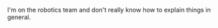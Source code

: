 I'm on the robotics team and don't really know how to explain things in general.

<!---
arcpolaris/arcpolaris is a ✨ special ✨ repository because its `README.md` (this file) appears on your GitHub profile.
You can click the Preview link to take a look at your changes.
--->

